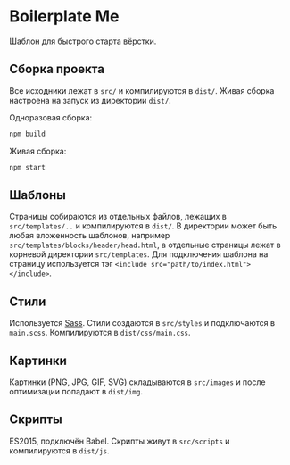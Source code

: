 # Boilerplate Me

Шаблон для быстрого старта вёрстки.

## Сборка проекта

Все исходники лежат в `src/` и компилируются в `dist/`. Живая сборка настроена на запуск из директории `dist/`.

Одноразовая сборка:
```bash
npm build
```

Живая сборка:
```bash
npm start
```

## Шаблоны

Страницы собираются из отдельных файлов, лежащих в `src/templates/..` и компилируются в `dist/`. В директории может быть любая вложенность шаблонов, например `src/templates/blocks/header/head.html`, а отдельные страницы лежат в корневой директории `src/templates`. Для подключения шаблона на страницу используется тэг `<include src="path/to/index.html"></include>`.

## Стили

Используется [Sass](http://sass-lang.com/). Стили создаются в `src/styles` и подключаются в `main.scss`. Компилируются в `dist/css/main.css`.

## Картинки

Картинки (PNG, JPG, GIF, SVG) складываются в `src/images` и после оптимизации попадают в `dist/img`.

## Скрипты

ES2015, подключён Babel. Скрипты живут в `src/scripts` и компилируются в `dist/js`.
